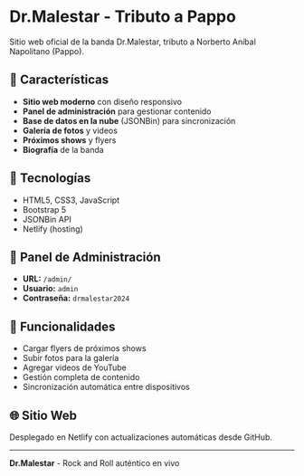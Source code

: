 # Dr.Malestar - Tributo a Pappo

Sitio web oficial de la banda Dr.Malestar, tributo a Norberto Aníbal Napolitano (Pappo).

## 🎸 Características

- **Sitio web moderno** con diseño responsivo
- **Panel de administración** para gestionar contenido
- **Base de datos en la nube** (JSONBin) para sincronización
- **Galería de fotos** y videos
- **Próximos shows** y flyers
- **Biografía** de la banda

## 🚀 Tecnologías

- HTML5, CSS3, JavaScript
- Bootstrap 5
- JSONBin API
- Netlify (hosting)

## 👥 Panel de Administración

- **URL:** `/admin/`
- **Usuario:** `admin`
- **Contraseña:** `drmalestar2024`

## 📱 Funcionalidades

- Cargar flyers de próximos shows
- Subir fotos para la galería
- Agregar videos de YouTube
- Gestión completa de contenido
- Sincronización automática entre dispositivos

## 🌐 Sitio Web

Desplegado en Netlify con actualizaciones automáticas desde GitHub.

---

**Dr.Malestar** - Rock and Roll auténtico en vivo